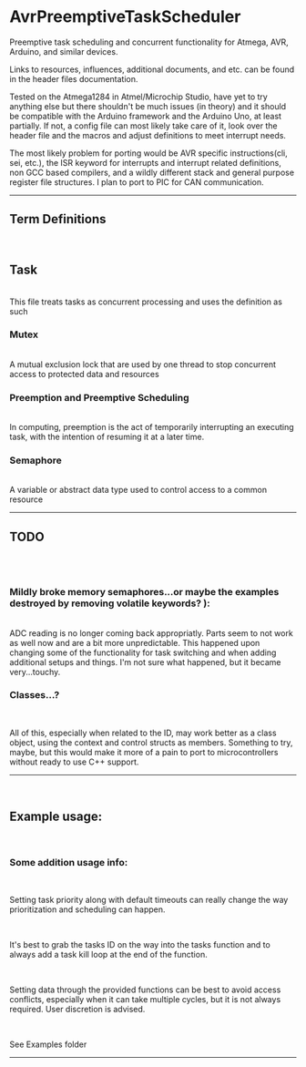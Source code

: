 # AvrPreemptiveTaskScheduler
Preemptive task scheduling and concurrent functionality for Atmega, AVR, Arduino, and similar devices. 



Links to resources, influences, additional documents, and etc. can be found in the header files documentation.



Tested on the Atmega1284 in Atmel/Microchip Studio, have yet to try anything else but there shouldn't be much issues (in theory) and it should be compatible with the Arduino framework and the Arduino Uno, at least partially. If not, a config file can most likely take care of it, look over the header file and the macros and adjust definitions to meet interrupt needs.





The most likely problem for porting would be AVR specific instructions(cli, sei, etc.), the ISR keyword for interrupts and interrupt related definitions, non GCC based compilers, and a wildly different stack and general purpose register file structures. I plan to port to PIC for CAN communication.





<hr>

## Term Definitions
<br>

## Task

<br>
This file treats tasks as concurrent processing and uses the definition as such
<br>


### Mutex 
<br> 
A mutual exclusion lock that are used by one thread to stop concurrent access to protected data and resources
<br>


### Preemption and Preemptive Scheduling
<br>
In computing, preemption is the act of temporarily interrupting an executing task, with the intention of resuming it at a later time.
<br>



### Semaphore
<br>
A variable or abstract data type used to control access to a common resource

<hr>

## TODO

<br>


<br>

### Mildly broke memory semaphores...or maybe the examples destroyed by removing volatile keywords? ):
<br>
ADC reading is no longer coming back appropriatly.
Parts seem to not work as well now and are a bit more unpredictable. This happened upon changing some of the functionality for task switching and when adding additional setups and things. I'm not sure what happened, but it became very...touchy. 
<br>

### Classes...?

<br>


All of this, especially when related to the ID, may work better as a class object, using the context and control structs as members. Something to try, maybe, but this would make it more of a pain to port to microcontrollers without ready to use C++ support.



<hr>

<br>




## Example usage:

<br>

### Some addition usage info: 
<br>

Setting task priority along with default timeouts can really change the way prioritization and scheduling can happen.

<br>

It's best to grab the tasks ID on the way into the tasks function and to always add a task kill loop at the end of the function.

<br>

Setting data through the provided functions can be best to avoid access conflicts, especially when it can take multiple cycles, but it is not always required. User discretion is advised.

<br>

See Examples folder

<hr>

<br>
